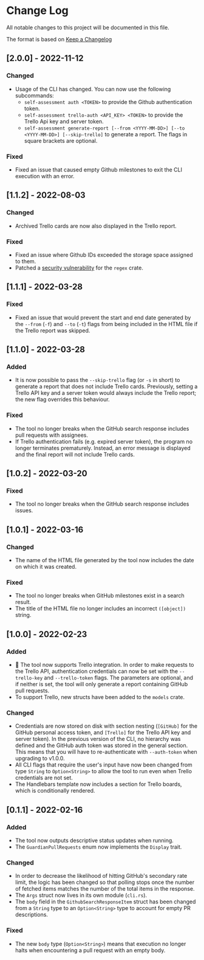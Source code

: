 # Change Log
All notable changes to this project will be documented in this file.
 
The format is based on [Keep a Changelog](http://keepachangelog.com/)

## [2.0.0] - 2022-11-12
### Changed
- Usage of the CLI has changed. You can now use the following subcommands:
    - `self-assessment auth <TOKEN>` to provide the Github authentication token.
    - `self-assessment trello-auth <API_KEY> <TOKEN>` to provide the Trello Api key and server token.
    - `self-assessment generate-report [--from <YYYY-MM-DD>] [--to <YYYY-MM-DD>] [--skip-trello]` to generate a report. The flags in square brackets are optional.
### Fixed
- Fixed an issue that caused empty Github milestones to exit the CLI execution with an error.

## [1.1.2] - 2022-08-03

### Changed
- Archived Trello cards are now also displayed in the Trello report.

### Fixed
- Fixed an issue where Github IDs exceeded the storage space assigned to them.
- Patched a [security vulnerability](https://groups.google.com/g/rustlang-security-announcements/c/NcNNL1Jq7Yw?pli=1) for the `regex` crate.

## [1.1.1] - 2022-03-28

### Fixed
- Fixed an issue that would prevent the start and end date generated by the `--from` (`-f`) and `--to` (`-t`) flags from being included in the HTML file if the Trello report was skipped.

## [1.1.0] - 2022-03-28

### Added
- It is now possible to pass the `--skip-trello` flag (or `-s` in short) to generate a report that does not include Trello cards. 
Previously, setting a Trello API key and a server token would always include the Trello report; the new flag overrides this behaviour.

### Fixed
- The tool no longer breaks when the GitHub search response includes pull requests with assignees.
- If Trello authentication fails (e.g. expired server token), the program no longer terminates prematurely. Instead, an error message is displayed and the final report will not include Trello cards.

## [1.0.2] - 2022-03-20

### Fixed
- The tool no longer breaks when the GitHub search response includes issues.
 
 ## [1.0.1] - 2022-03-16

### Changed
- The name of the HTML file generated by the tool now includes the date on which it was created.

### Fixed
- The tool no longer breaks when GitHub milestones exist in a search result.
- The title of the HTML file no longer includes an incorrect `([object])` string.

## [1.0.0] - 2022-02-23

### Added
- 🎉 The tool now supports Trello integration. In order to make requests to the Trello API, authentication credentials can now be set with the `--trello-key` and `--trello-token` flags. The parameters are optional, and if neither is set, the tool will only generate a report containing GitHub pull requests. 
- To support Trello, new structs have been added to the `models` crate.
 
### Changed
- Credentials are now stored on disk with section nesting (`[GitHub]` for the GitHub personal access token, and `[Trello]` for the Trello API key and server token). In the previous version of the CLI, no hierarchy was defined and the GitHub auth token was stored in the general section. This means that you will have to re-authenticate with `--auth-token` when upgrading to v1.0.0.
- All CLI flags that require the user's input have now been changed from type `String` to `Option<String>` to allow the tool to run even when Trello credentials are not set.
- The Handlebars template now includes a section for Trello boards, which is conditionally rendered.


## [0.1.1] - 2022-02-16
 
### Added
- The tool now outputs descriptive status updates when running.
- The `GuardianPullRequests` enum now implements the `Display` trait.
 
### Changed
- In order to decrease the likelihood of hitting GitHub's secondary rate limit, the logic has been changed so that polling stops once the number of fetched items matches the number of the total items in the response. 
- The `Args` struct now lives in its own module (`cli.rs`).
- The `body` field in the `GithubSearchResponseItem` struct has been changed from a `String` type to an `Option<String>` type to account for empty PR descriptions.

### Fixed
- The new `body` type (`Option<String>`) means that execution no longer halts when encountering a pull request with an empty body.